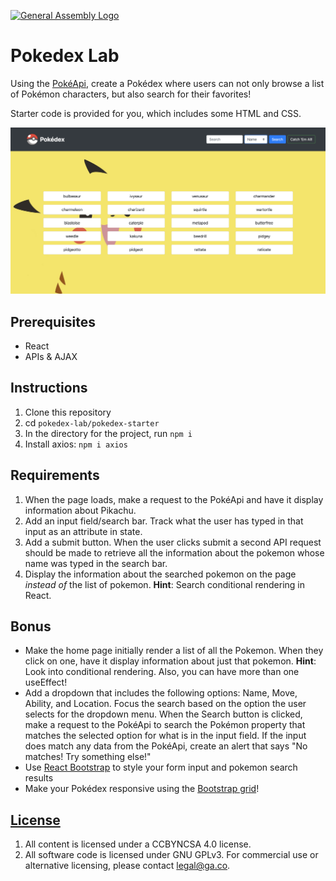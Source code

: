 [![General Assembly Logo](https://camo.githubusercontent.com/1a91b05b8f4d44b5bbfb83abac2b0996d8e26c92/687474703a2f2f692e696d6775722e636f6d2f6b6538555354712e706e67)](https://generalassemb.ly/education/web-development-immersive)

# Pokedex Lab

Using the [PokéApi](https://pokeapi.co/), create a Pokédex where users can not
only browse a list of Pokémon characters, but also search for their favorites!

Starter code is provided for you, which includes some HTML and CSS.

![Pokédex](img/screenshot2.png)

## Prerequisites

- React
- APIs & AJAX

## Instructions

1. Clone this repository
1. cd `pokedex-lab/pokedex-starter`
1. In the directory for the project, run `npm i`
1. Install axios: `npm i axios`

## Requirements

1. When the page loads, make a request to the PokéApi and have it display information about Pikachu.
2. Add an input field/search bar. Track what the user has typed in that input as an attribute in state.
3. Add a submit button. When the user clicks submit a second API request should be made to retrieve all the information about the pokemon whose name was typed in the search bar.
4. Display the information about the searched pokemon on the page *instead of* the list of pokemon. **Hint**: Search conditional rendering in React.


## Bonus

- Make the home page initially render a list of all the Pokemon. When they click on one, have it display information about just that pokemon. **Hint**: Look into conditional rendering. Also, you can have more than one useEffect!
- Add a dropdown that includes the following options: Name, Move, Ability, and
   Location. Focus the search based on the option the user selects for the dropdown menu.
   When the Search button is clicked, make a request to the PokéApi to search
   the Pokémon property that matches the selected option for what is in the
   input field. If the input does match any data from the PokéApi, create an alert that says
   "No matches! Try something else!"
- Use [React Bootstrap](https://react-bootstrap.github.io/getting-started/introduction) to style your form input and
  pokemon search results
- Make your Pokédex responsive using the
  [Bootstrap grid](https://react-bootstrap.netlify.com/layout/grid/#grid)!

## [License](LICENSE)

1.  All content is licensed under a CC­BY­NC­SA 4.0 license.
2.  All software code is licensed under GNU GPLv3. For commercial use or
    alternative licensing, please contact legal@ga.co.
